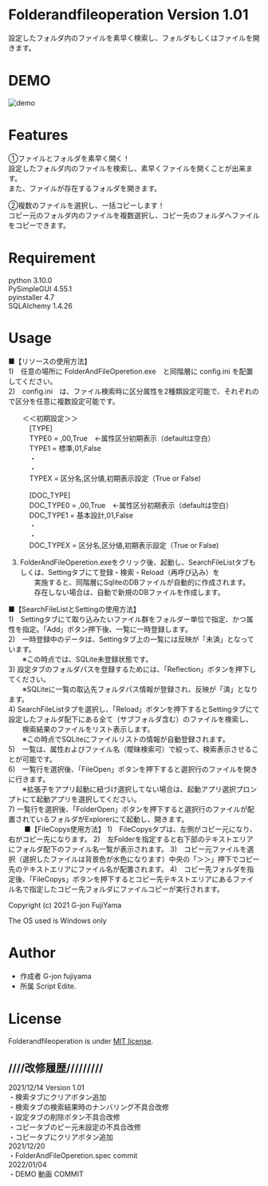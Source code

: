 # Folderandfileoperation Version 1.01  
  
設定したフォルダ内のファイルを素早く検索し、フォルダもしくはファイルを開きます。  
  
# DEMO  
  
![demo](https://user-images.githubusercontent.com/95132992/148064114-95d9e6be-14e1-4edd-9de3-3276a1d3226a.gif)
  
# Features
  
①ファイルとフォルダを素早く開く！  
設定したフォルダ内のファイルを検索し、素早くファイルを開くことが出来ます。  
また、ファイルが存在するフォルダを開きます。  
  
②複数のファイルを選択し、一括コピーします！  
コピー元のフォルダ内のファイルを複数選択し、コピー先のフォルダへファイルをコピーできます。  
  
# Requirement
  
python 3.10.0  
PySimpleGUI 4.55.1  
pyinstaller 4.7  
SQLAlchemy 1.4.26  
  
  
# Usage
  
■【リソースの使用方法】  
1)　任意の場所に FolderAndFileOperetion.exe　と同階層に config.ini を配置してください。  
2)　config.ini　は、ファイル検索時に区分属性を2種類設定可能で、それぞれので区分を任意に複数設定可能です。  
  
　　＜＜初期設定＞＞  
　　　[TYPE]  
　　　TYPE0 = ,00,True　←属性区分初期表示（defaultは空白）  
　　　TYPE1 = 標準,01,False  
　　　・  
　　　・  
　　　TYPEX = 区分名,区分値,初期表示設定（True or False)  
  
　　　[DOC_TYPE]  
　　　DOC_TYPE0 = ,00,True　←属性区分初期表示（defaultは空白）  
　　　DOC_TYPE1 = 基本設計,01,False  
　　　・  
　　　・  
　　　DOC_TYPEX = 区分名,区分値,初期表示設定（True or False)  
  
3) FolderAndFileOperetion.exeをクリック後、起動し、SearchFileListタブもしくは、Settingタブにて登録・検索・Reload（再呼び込み）を  
　　実施すると、同階層にSqliteのDBファイルが自動的に作成されます。  
　　存在しない場合は、自動で新規のDBファイルを作成します。  
  
■【SearchFileListとSettingの使用方法】  
1)　Settingタブにて取り込みたいファイル群をフォルダー単位で指定、かつ属性を指定。「Add」ボタン押下後、一覧に一時登録します。  
2)　一時登録中のデータは、Settingタブ上の一覧には反映が「未済」となっています。  
　　※この時点では、SQLite未登録状態です。  
3) 設定タブのフォルダパスを登録するためには、「Reflection」ボタンを押下してください。  
　　※SQLiteに一覧の取込先フォルダパス情報が登録され、反映が「済」となります。  
4) SearchFileListタブを選択し、「Reload」ボタンを押下するとSettingタブにて設定したフォルダ配下にある全て（サブフォルダ含む）のファイルを検索し、  
　　検索結果のファイルをリスト表示します。  
　　※この時点でSQLiteにファイルリストの情報が自動登録されます。  
5)　一覧は、属性およびファイル名（曖昧検索可）で絞って、検索表示させることが可能です。  
6)　一覧行を選択後、「FileOpen」ボタンを押下すると選択行のファイルを開きに行きます。  
　　※拡張子をアプリ起動に紐づけ選択してない場合は、起動アプリ選択プロンプトにて起動アプリを選択してください。  
7) 一覧行を選択後、「FolderOpen」ボタンを押下すると選択行のファイルが配置されているフォルダがExplorerにて起動し、開きます。  
　　
■【FileCopys使用方法】
1)　FileCopysタブは、左側がコピー元になり、右がコピー先になります。
2)　左Folderを指定すると右下部のテキストエリアにフォルダ配下のファイル名一覧が表示されます。
3)　コピー元ファイルを選択（選択したファイルは背景色が水色になります）中央の「＞＞」押下でコピー先のテキストエリアにファイル名が配置されます。
4)　コピー先フォルダを指定後、「FileCopys」ボタンを押下するとコピー先テキストエリアにあるファイル名で指定したコピー先フォルダにファイルコピーが実行されます。
  
Copyright (c) 2021 G-jon FujiYama  
  
The OS used is Windows only  
  
# Author

* 作成者 G-jon fujiyama
* 所属 Script Edite.

# License

Folderandfileoperation is under [MIT license](https://en.wikipedia.org/wiki/MIT_License).

## ////改修履歴/////////  
2021/12/14 Version 1.01  
・検索タブにクリアボタン追加  
・検索タブの検索結果時のナンバリング不具合改修  
・設定タブの削除ボタン不具合改修  
・コピータブのピー元未設定の不具合改修  
・コピータブにクリアボタン追加  
2021/12/20  
・FolderAndFileOperetion.spec commit  
2022/01/04  
・DEMO 動画 COMMIT  

